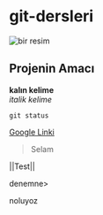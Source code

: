 # git-dersleri

![bir resim](https://resimyukle.xyz/i/Oe6GWO)

## Projenin Amacı
**kalın kelime** </br>
*italik kelime*

`git status`

[Google Linki](http://www.google.com)

> Selam

||Test||

denemne>

noluyoz
